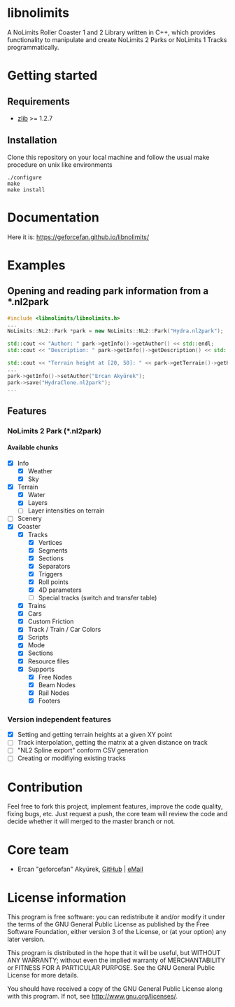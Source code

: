 # libnolimits
A NoLimits Roller Coaster 1 and 2 Library written in C++, which provides functionality to manipulate and create NoLimits 2 Parks or NoLimits 1 Tracks programmatically.

# Getting started
## Requirements
* [zlib](http://zlib.net/) >= 1.2.7

## Installation
Clone this repository on your local machine and follow the usual make procedure on unix like environments

```
./configure
make
make install
```

# Documentation

Here it is: https://geforcefan.github.io/libnolimits/

# Examples

## Opening and reading park information from a *.nl2park

```c++
#include <libnolimits/libnolimits.h>
...
NoLimits::NL2::Park *park = new NoLimits::NL2::Park("Hydra.nl2park");

std::cout << "Author: " park->getInfo()->getAuthor() << std::endl;
std::cout << "Description: " park->getInfo()->getDescription() << std::endl;

std::cout << "Terrain height at [20, 50]: " << park->getTerrain()->getHeightAtVertex(20, 50) << std::endl;
...
park->getInfo()->setAuthor("Ercan Akyürek"); 
park->save("HydraClone.nl2park");
...
```

## Features
### NoLimits 2 Park (*.nl2park)
#### Available chunks

- [x] Info
  - [x] Weather
  - [x] Sky
- [x] Terrain
  - [x] Water
  - [x] Layers
  - [ ] Layer intensities on terrain
- [ ] Scenery
- [x] Coaster
  - [x] Tracks
    - [x] Vertices
    - [x] Segments
    - [x] Sections
    - [x] Separators
    - [x] Triggers
    - [x] Roll points
    - [x] 4D parameters
    - [ ] Special tracks (switch and transfer table)
  - [x] Trains
  - [x] Cars
  - [x] Custom Friction
  - [x] Track / Train / Car Colors
  - [x] Scripts
  - [x] Mode
  - [x] Sections
  - [x] Resource files
  - [x] Supports
    - [x] Free Nodes
    - [x] Beam Nodes
    - [x] Rail Nodes
    - [x] Footers
     
### Version independent features
 
- [x] Setting and getting terrain heights at a given XY point
- [ ] Track interpolation, getting the matrix at a given distance on track
- [ ] "NL2 Spline export" conform CSV generation
- [ ] Creating or modifiying existing tracks

# Contribution

Feel free to fork this project, implement features, improve the code quality, fixing bugs, etc. Just request a push, the core team will review the code and decide whether it will merged to the master branch or not.

# Core team

- Ercan "geforcefan" Akyürek, [GitHub](https://github.com/geforcefan/) | [eMail](mailto:ercan.akyuerek@gmail.com)

# License information 

This program is free software: you can redistribute it and/or modify
it under the terms of the GNU General Public License as published by
the Free Software Foundation, either version 3 of the License, or
(at your option) any later version.

This program is distributed in the hope that it will be useful,
but WITHOUT ANY WARRANTY; without even the implied warranty of
MERCHANTABILITY or FITNESS FOR A PARTICULAR PURPOSE.  See the
GNU General Public License for more details.

You should have received a copy of the GNU General Public License
along with this program. If not, see <http://www.gnu.org/licenses/>.
